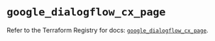 # `google_dialogflow_cx_page`

Refer to the Terraform Registry for docs: [`google_dialogflow_cx_page`](https://registry.terraform.io/providers/hashicorp/google/4.85.0/docs/resources/dialogflow_cx_page).
